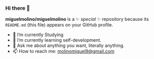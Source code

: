 ### Hi there 👋


**miguelmolino/miguelmolino** is a ✨ _special_ ✨ repository because its `README.md` (this file) appears on your GitHub profile.


- 🔭 I’m currently Studying
- 🌱 I’m currently learning self-development.
- 💬 Ask me about anything you want, literally anything.
- 📫 How to reach me: molinomiguel9@gmail.com


